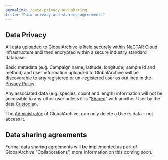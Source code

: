 ```yaml
---
permalink: /data-privacy-and-sharing
title: "Data privacy and sharing agreements"
---
```

## Data Privacy
All data uploaded to GlobalArchive is held securely within NeCTAR Cloud infrastructure and then encrypted within a secure industry standard database.

Basic metadata (e.g. Campaign name, latitude, longitude, sample id and method) and user information uploaded to GlobalArchive will be discoverable to any registered or un-registered user as outlined in the <a href="https://docs.google.com/document/d/12G1k2s1qYRwW6g34PSmR67-BaJTSdc63LKZOwiKTZCo/edit#heading=h.vh6d0zinsil4" target= "_blank">Privacy Policy</a>.

Any associated data (e.g. species, count and length) information will not be accessible to any other user unless it is “[Shared](https://globalarchivemanual.github.io/user-access-and-sharing)” with another User by the data [Custodian](https://globalarchivemanual.github.io/user-access-and-sharing).

The [Administrator](https://globalarchivemanual.github.io/user-access-and-sharing) of GlobalArchive, can only delete a User’s data – not access it.

## Data sharing agreements
Formal data sharing agreements will be implemented as part of GlobalArchive “Collaborations”, more information on this coming soon.
